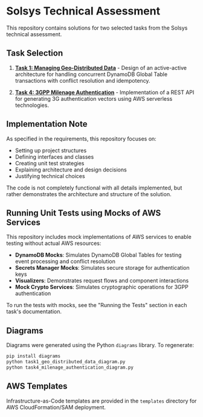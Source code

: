 # Solsys Technical Assessment

This repository contains solutions for two selected tasks from the Solsys technical assessment.

## Task Selection

1. **[Task 1: Managing Geo-Distributed Data](task1_geo_distributed_data.md)** - Design of an active-active architecture for handling concurrent DynamoDB Global Table transactions with conflict resolution and idempotency.

2. **[Task 4: 3GPP Milenage Authentication](task4_milenage_authentication.md)** - Implementation of a REST API for generating 3G authentication vectors using AWS serverless technologies.

## Implementation Note

As specified in the requirements, this repository focuses on:
- Setting up project structures
- Defining interfaces and classes
- Creating unit test strategies
- Explaining architecture and design decisions
- Justifying technical choices

The code is not completely functional with all details implemented, but rather demonstrates the architecture and structure of the solution.

## Running Unit Tests using Mocks of AWS Services

This repository includes mock implementations of AWS services to enable testing without actual AWS resources:
- **DynamoDB Mocks**: Simulates DynamoDB Global Tables for testing event processing and conflict resolution
- **Secrets Manager Mocks**: Simulates secure storage for authentication keys
- **Visualizers**: Demonstrates request flows and component interactions
- **Mock Crypto Services**: Simulates cryptographic operations for 3GPP authentication

To run the tests with mocks, see the "Running the Tests" section in each task's documentation.

## Diagrams

Diagrams were generated using the Python `diagrams` library. To regenerate:

```bash
pip install diagrams
python task1_geo_distributed_data_diagram.py
python task4_milenage_authentication_diagram.py
```

## AWS Templates

Infrastructure-as-Code templates are provided in the `templates` directory for AWS CloudFormation/SAM deployment. 